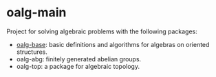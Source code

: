# oalg-main

Project for solving algebraic problems with the following packages:

- [oalg-base](https://github.com/zErichGut/oalg-main/blob/main/oalg-base/README.md): basic definitions and algorithms for algebras on oriented structures.
- oalg-abg: finitely generated abelian groups.
- oalg-top: a package for algebraic topology.

